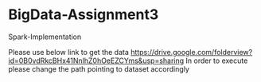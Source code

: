 # BigData-Assignment3
Spark-Implementation

Please use below link to get the data
https://drive.google.com/folderview?id=0B0vdRkcBHx41NnlhZ0hOeEZCYms&usp=sharing
In order to execute please change the path pointing to dataset accordingly

